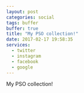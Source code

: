 ```yaml
---
layout: post
categories: social
tags: buffer
buffer: true
title: "My PSO collection!"
date: 2017-02-17 19:58:35
services: 
  - twitter
  - instagram
  - facebook
  - google
---
```

My PSO collection!
